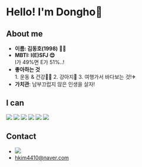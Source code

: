 # Hello! I'm Dongho🤲

## About me
- **이름: 김동호(1998)** 🙆‍♂️
- **MBTI: I(E)SFJ 😊</br>**
        I가 49%면 E가 51%..!
- **좋아하는 것**</br>1. 운동 & 건강🏋️‍♂️ 2. 강아지🐶  3. 여행가서 바다보는 것!✈
- **가치관**: 남부끄럽지 않은 인생을 살자!

<!-- ![kdkdhoho's github stats](https://github-readme-stats.vercel.app/api?username=kdkdhoho&show_icons=true)
[![kdkdhoho's github stats](https://github-readme-stats.vercel.app/api/top-langs/?username=kdkdhoho&show_icons=true&hide_border=true&title_color=004386&icon_color=004386&layout=compact)](https://github.com/kdkdhoho) -->

## I can
<img src="https://img.shields.io/badge/C-A8B9CC?style=flat-square&logo=C&logoColor=white"/>
<img src="https://img.shields.io/badge/Python-3766AB?style=flat-square&logo=Python&logoColor=yellow"/>
<img src="https://img.shields.io/badge/Java-EFF8FB?style=flat-square&logo=java&logoColor=red"/>

<img src="https://img.shields.io/badge/HTML5-E34F26?style=flat-square&logo=HTML5&logoColor=white"/>
<img src="https://img.shields.io/badge/CSS-1572B6?style=flat-square&logo=css3&logoColor=white"/>
<img src="https://img.shields.io/badge/JavaScript-F7DF1E?style=flat-square&logo=javascript&logoColor=black"/>

## Contact
- <a href="https://velog.io/@donghokim1998" target="_blank"><img src="https://img.shields.io/badge/velog-4FC08D?style=flat-square&logo=Vimeo&logoColor=white"/></a>
- hkim4410@naver.com
